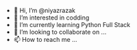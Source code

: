- 👋 Hi, I’m @niyazrazak
- 👀 I’m interested in codding
- 🌱 I’m currently learning Python Full Stack 
- 💞️ I’m looking to collaborate on ...
- 📫 How to reach me ...

<!---
niyazrazak/niyazrazak is a ✨ special ✨ repository because its `README.md` (this file) appears on your GitHub profile.
You can click the Preview link to take a look at your changes.
--->
